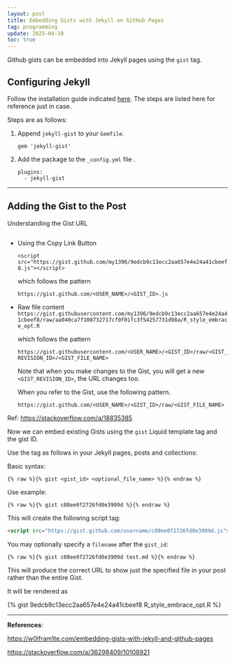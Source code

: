 ```yaml
---
layout: post
title: Embedding Gists with Jekyll on GitHub Pages
tag: programming
update: 2025-04-10
toc: true
---
```


Github gists can be embedded into Jekyll pages using the `gist` tag.



## Configuring Jekyll

Follow the installation guide indicated [here](https://github.com/jekyll/jekyll-gist). The steps are listed here for reference just in case.

Steps are as follows:

1. Append `jekyll-gist` to your `Gemfile`.

    ```
    gem 'jekyll-gist'
    ```

2. Add the package to the `_config.yml` file .

    ```
    plugins:
      - jekyll-gist
    ```



___

## Adding the Gist to the Post

Understanding the Gist URL 

<img src="https://drive.google.com/thumbnail?id=1NdYdSiP5ENpMG8Zx_Dt1U59p7fBCAEeB&sz=w1000" alt="" style="display: block; margin-right: auto; margin-left: auto; zoom:80%;" />

- Using the Copy Link Button 

  `<script src="https://gist.github.com/my1396/9edcb9c13ecc2aa657e4e24a41cbeef8.js"></script>`

  which follows the pattern

  `https://gist.github.com/<USER_NAME>/<GIST_ID>.js`

- Raw file content
  `https://gist.githubusercontent.com/my1396/9edcb9c13ecc2aa657e4e24a41cbeef8/raw/aa040ca7f108732717cf0f01fc3f54257731d98a/R_style_embrace_opt.R`

  which follows the pattern

  `https://gist.githubusercontent.com/<USER_NAME>/<GIST_ID>/raw/<GIST_REVISION_ID>/<GIST_FILE_NAME>`

  Note that when you make changes to the Gist, you will get a new `<GIST_REVISION_ID>`, the URL changes too.

  When you refer to the Gist, use the following pattern.

  `https://gist.github.com/<USER_NAME>/<GIST_ID>/raw/<GIST_FILE_NAME>`

Ref: <https://stackoverflow.com/a/18835385>

Now we can embed existing Gists using the `gist` Liquid template tag and the gist ID.

Use the tag as follows in your Jekyll pages, posts and collections:

Basic syntax:

```liquid
{% raw %}{% gist <gist_id> <optional_file_name> %}{% endraw %}
```

Use example:

```liquid
{% raw %}{% gist c08ee0f2726fd0e3909d %}{% endraw %}
```

This will create the following script tag:

```html
<script src="https://gist.github.com/username/c08ee0f2726fd0e3909d.js"> </script>
```

You may optionally specify a `filename` after the `gist_id`:

```liquid
{% raw %}{% gist c08ee0f2726fd0e3909d test.md %}{% endraw %}
```

This will produce the correct URL to show just the specified file in your post rather than the entire Gist.

It will be rendered as

{% gist 9edcb9c13ecc2aa657e4e24a41cbeef8 R_style_embrace_opt.R %}



___

**References**:

<https://w0lfram1te.com/embedding-gists-with-jekyll-and-github-pages>

<https://stackoverflow.com/a/36298409/10108921>

